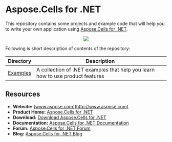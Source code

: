 # Aspose.Cells for .NET

This repository contains some projects and example code that will help you to write your own application using [Aspose.Cells for .NET](http://www.aspose.com/.net/excel-component.aspx).

<p align="center">
  <a title="Download ZIP" href="https://github.com/asposecells/Aspose_Cells_NET/archive/master.zip">
    <img src="http://i.imgur.com/hwNhrGZ.png" />
  </a>
</p>

Following is short description of contents of the repository:

Directory | Description
--------- | -----------
[Examples](Examples)  | A collection of .NET examples that help you learn how to use product features


## Resources

* **Website:** [www.aspose.com](http://www.aspose.com)
* **Product Home:** [Aspose.Cells for .NET](http://www.aspose.com/.net/excel-component.aspx)
* **Download:** [Download Aspose.Cells for .NET](http://www.aspose.com/community/files/51/.net-components/aspose.cells-for-.net/default.aspx)
* **Documentation:** [Aspose.Cells for .NET Documentation](http://www.aspose.com/docs/display/cellsnet/Home)
* **Forum:** [Aspose.Cells for .NET Forum](http://www.aspose.com/community/forums/aspose.cells-product-family/19/showforum.aspx)
* **Blog:** [Aspose.Cells for .NET Blog](http://www.aspose.com/blogs/aspose-products/aspose-cells-product-family.html)
